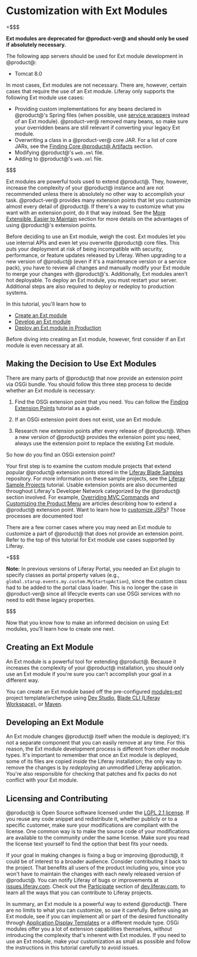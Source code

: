 # Customization with Ext Modules

+$$$

**Ext modules are deprecated for @product-ver@ and should only be used if
absolutely necessary.**

The following app servers should be used for Ext module development in
@product@:

- Tomcat 8.0

<!--
- Wildfly 10.0
-->

In most cases, Ext modules are not necessary. There are, however, certain cases
that require the use of an Ext module. Liferay only supports the following Ext
module use cases:

- Providing custom implementations for any beans declared in @product@'s
  Spring files (when possible, use
  [service wrappers](/develop/tutorials/-/knowledge_base/7-1/customizing-liferay-services-service-wrappers)
  instead of an Ext module). @product-ver@ removed many beans, so make sure your
  overridden beans are still relevant if converting your legacy Ext module.
- Overwriting a class in a @product-ver@ core JAR. For a list of core JARs, see
  the [Finding Core @product@ Artifacts](/develop/tutorials/-/knowledge_base/7-1/configuring-dependencies#finding-core-liferay-portal-artifacts)
  section.
- Modifying @product@'s `web.xml` file.
- Adding to @product@'s `web.xml` file.

$$$

Ext modules are powerful tools used to extend @product@. They, however, increase
the complexity of your @product@ instance and are not recommended unless there
is absolutely no other way to accomplish your task. @product-ver@ provides many
extension points that let you customize almost every detail of @product@. If
there's a way to customize what you want with an extension point, do it that way
instead. See the
[More Extensible, Easier to Maintain](/develop/tutorials/-/knowledge_base/7-1/benefits-of-liferay-7-for-liferay-6-developers#more-extensible-easier-to-maintain)
section for more details on the advantages of using @product@'s extension
points.

Before deciding to use an Ext module, weigh the cost. Ext modules let you use
internal APIs and even let you overwrite @product@ core files. This puts
your deployment at risk of being incompatible with security, performance, or
feature updates released by Liferay. When upgrading to a new version of
@product@ (even if it's a maintenance version or a service pack), you have to
review all changes and manually modify your Ext module to merge your changes
with @product@'s. Additionally, Ext modules aren't hot deployable. To deploy an
Ext module, you must restart your server. Additional steps are also required to
deploy or redeploy to production systems.

<!-- Are Ext modules really not hot-deployable? Or was that just for Ext
modules? -Cody -->

In this tutorial, you'll learn how to

- [Create an Ext module](#creating-an-ext-module)
- [Develop an Ext module](#developing-an-ext-module)
- [Deploy an Ext module in Production](#deploying-in-production)

Before diving into creating an Ext module, however, first consider if an Ext
module is even necessary at all.

## Making the Decision to Use Ext Modules [](id=making-the-decision-to-use-ext-modules)

There are many parts of @product@ that now provide an extension point via OSGi
bundle. You should follow this three step process to decide whether an Ext
module is necessary:

1.  Find the OSGi extension point that you need. You can follow the
    [Finding Extension Points](/develop/tutorials/-/knowledge_base/7-1/finding-extension-points)
    tutorial as a guide.

2.  If an OSGi extension point does not exist, use an Ext module.

3.  Research new extension points after every release of @product@. When a new
    version of @product@ provides the extension point you need, always use the
    extension point to replace the existing Ext module.

So how do you find an OSGi extension point?

Your first step is to examine the custom module projects that extend popular
@product@ extension points stored in the
[Liferay Blade Samples](https://github.com/liferay/liferay-blade-samples)
repository. For
more information on these sample projects, see the
[Liferay Sample Projects](/develop/tutorials/-/knowledge_base/7-1/liferay-sample-projects)
tutorial. Usable extension points are also documented throughout Liferay's
Developer Network categorized by the @product@ section involved. For example,
[Overriding MVC Commands](/develop/tutorials/-/knowledge_base/7-1/overriding-mvc-commands)
and
[Customizing the Product Menu](/develop/tutorials/-/knowledge_base/7-1/customizing-the-product-menu)
are articles describing how to extend a @product@ extension point. Want to
learn how to
[customize JSPs](/develop/tutorials/-/knowledge_base/7-1/customizing-jsps)?
Those processes are documented too!

There are a few corner cases where you may need an Ext module to customize a
part of @product@ that does not provide an extension point. Refer to the top of
this tutorial for Ext module use cases supported by Liferay.

+$$$

**Note:** In previous versions of Liferay Portal, you needed an Ext plugin to
specify classes as portal property values (e.g.,
`global.starup.events.my.custom.MyStartupAction`), since the custom class had to
be added to the portal class loader. This is no longer the case in @product-ver@
since all lifecycle events can use OSGi services with no need to edit these
legacy properties.

$$$

Now that you know how to make an informed decision on using Ext modules, you'll
learn how to create one next.

## Creating an Ext Module [](id=creating-an-ext-module)

An Ext module is a powerful tool for extending @product@. Because it increases
the complexity of your @product@ installation, you should only use an Ext module
if you're sure you can't accomplish your goal in a different way.

You can create an Ext module based off the pre-configured
[modules-ext](/develop/reference/-/knowledge_base/7-1/modules-ext-template)
project template/archetype using
[Dev Studio](/develop/tutorials/-/knowledge_base/7-1/creating-modules-with-liferay-ide),
[Blade CLI (Liferay Workspace)](/develop/tutorials/-/knowledge_base/7-1/creating-projects-with-blade-cli),
or
[Maven](/develop/tutorials/-/knowledge_base/7-1/generating-new-projects-using-archetypes).

<!--
### Anatomy of an Ext Module [](id=anatomy-of-an-ext-module)

There are a few things to note about an Ext module's folder structure. Below
is a listing of an Ext folder structure:

- `[project name]-ext/`
    - `docroot/`
        - `WEB-INF/`
            - `ext-impl/`
                - `src/`
            -  `ext-lib/`
                - `global/`
                - `portal/`
            - `ext-service/`
                - `src/`
            - `ext-util-bridges/`
                - `src/`
            - `ext-util-java/`
                - `src/`
            - `ext-util-taglib/`
                - `src/`
            - `ext-web/`
                - `docroot/`

Here are detailed explanations of the `/docroot/WEB-INF/` subfolders: 

- `ext-impl/src`: Contains the custom implementation classes and classes that
override core classes from `portal-impl.jar`. 

- `ext-lib/global`: Contains libraries to be copied to the application server's
global classloader upon deployment of the Ext module. 

- `ext-lib/portal`: Contains libraries to be copied inside Liferay's main 
application. These libraries are usually necessary because they're invoked from 
classes you add in `ext-impl/src`. 

- `ext-kernel/src`: Contains classes that should be available to other modules.
In advanced scenarios, this folder can be used to hold classes that overwrite
classes from `portal-kernel.jar`.

- `ext-web/docroot`: Contains the web application's configuration files, including
`WEB-INF/struts-config-ext.xml`, which lets you customize Liferay's core
struts classes. Note that for @product-ver@, there are very few entities left to
override in the `struts-config.xml` file. Any JSPs that you're customizing also
belong here. 

- `ext-util-bridges`, `ext-util-java` and `ext-util-taglib`: These folders are
needed only in scenarios where you must customize these Liferay
libraries: `util-bridges.jar`, `util-java.jar` and `util-taglib.jar`,
respectively. If you're not customizing any of these libraries, you can ignore
these folders. 

By default, several files are also added to the module. Here are the most 
significant files: 

- `build.xml`: The Ant build file for the Ext module project. 

- [`docroot/WEB-INF/liferay-module-package.properties`](@platform-ref@/7.0-latest/propertiesdoc/liferay-module-package_7_0_0.properties.html):
Contains module-specific properties, including the module's display name,
version, author, and license type. 

- `docroot/WEB-INF/ext-web/docroot/WEB-INF` files: 

   - `portlet-ext.xml`: Used to overwrite the definition of a build-in portlet.
     The `portlet.xml` file contains very few portlet configurations in
     @product-ver@ because portlets were modularized and moved out of core. To
     override this file, copy the complete definition of the desired portlet
     from `portlet-custom.xml` in Liferay's source code, then apply the
     necessary changes.
   - `liferay-portlet-ext.xml`: This file is similar to `portlet-ext.xml`, but
     is for additional definition elements specific to Liferay. The
     `liferay-portlet.xml` file contains very few definition elements in
     @product-ver@ because portlets were modularized and moved out of core. To
     override the remaining definition elements, copy the complete definition of
     the desired portlet from `liferay-portlet.xml` in Liferay's source code,
     then apply the necessary changes.
   - `struts-config-ext.xml` and `tiles-defs-ext.xml`: These files are used to
     customize the struts actions used by core portlets. Since most portlets
     were modularized and moved out of core in @product-ver@, the
     `struts-config.xml` and `tiles-defs.xml` files are sparsely used.
   - `web.xml`: Used to overwrite web application configurations and servlet
     information for @product-ver@.

+$$$

**Note:** After creating an Ext module, remove the files from
`docroot/WEB-INF/ext-web/docroot/WEB-INF` that you don't need to customize.
Removing files you're not customizing prevents incompatibilities that could
manifest from @product@ updates. 

$$$

Great! You've now created an Ext module and are familiar with its folder
structure and its most significant files. Next, you'll use your Ext module to
customize @product@. 

-->

## Developing an Ext Module [](id=developing-an-ext-module)

An Ext module changes @product@ itself when the module is deployed; it's not a
separate component that you can easily remove at any time. For this reason, the
Ext module development process is different from other module types. It's
important to remember that once an Ext module is deployed, some of its files are
copied *inside* the Liferay installation; the only way to remove the changes is
by *redeploying* an unmodified Liferay application. You're also responsible for
checking that patches and fix packs do not conflict with your Ext module.

<!--

The @product-ver@ compatible Plugins SDK is designed to only develop/deploy one
Ext module. This means that all your customizations should live inside one Ext
module. The Plugins SDK does not check for conflicts among multiple Ext modules
stored in the `/ext` folder, so do **not** develop/deploy multiple Ext modules
at once.

The Plugins SDK lets you deploy and redeploy your Ext module during your
development phase. Redeployment involves *cleaning* (i.e., removing) your
application server and unzipping your specified Liferay bundle to start from
scratch. That way, any changes made to the Ext module during development are
properly applied, and files removed from your module by previous changes aren't
left behind in the @product@ application. Because of this added complexity, you
should use another module type to accomplish your goals whenever possible. 

Before digging in to the details, here's an overview of the Ext module
development processes described below: 

- *Configure* your Plugins SDK environment to develop Ext modules for
  @product@ on your application server. 
- *Deploy* and *publish* your Ext modules for the first time. 
- *Redeploy* normally or use a *clean redeployment* process after making
  changes to your Ext modules.
- *Package* your Ext modules for distribution. 
- A list of advanced customization techniques. 

It's time to learn each step of the development process. 

### Set Up the Build Environment [](id=set-up-the-build-environment)

Before deploying an Ext module, you must edit the `build.[username].properties`
file in the root folder of your Plugins SDK. If the file doesn't yet exist,
create it now. Substitute `[username]` with your user ID on your computer.
Once you've opened your build properties file, add the following
properties--make sure the individual paths reflect the right locations on your
system: 

    ext.work.dir=[work]

    app.server.dir=[work]/liferay-ce-portal-[version]/[app server]

    app.server.zip.name=[...]/liferay-ce-portal-[app server].zip

Your `app.server.zip.name` property must specify the path to your @product@
`.zip` file. The `work` folder you specify for the `ext.work.dir` property is
where you've unzipped your @product@ runtime. The `app.server.dir` property must
point to your application server's directory in your work folder. Look in your
@product@ bundle at the path to the application server to determine the value to
use for your `app.server.dir` property. 

For example, if your work folder is `C:/work`, specify it as your
`ext.work.dir` property's value. If your @product@ bundle `.zip` file is
`C:/downloads/liferay-ce-portal-tomcat-7.0-ga4-[timestamp].zip`, set the
`app.server.zip.name` property to that file's path. If the *relative path* to
the application server *within* the @product@ bundle `.zip` file is
`liferay-ce-portal-7.0-ga4\tomcat-8.0.32`, specify an `app.server.dir` property
value `C:/work/liferay-ce-portal-7.0-ga4/tomcat-8.0.32`. 

Next you'll modify the Ext module you created and deploy it. 

### Initial Deployment [](id=initial-deployment)

Your environment is set up and you're ready to start customizing. Once you're
finished, you can deploy the module. 

#### Deploy the Module [](id=deploy-the-module)

Now you'll learn how to deploy your module using Liferay @ide@ or the command
line. 

##### Deploying in Liferay @ide@ [](id=deploying-in-liferay-ide)

Drag your Ext module project from your Package Explorer onto your server to
deploy your module. Liferay @ide@ automatically restarts the server for the
server to detect and publish your Ext module. 

After deploying, if you don't see your customizations in the portal, your Ext
module may not have successfully deployed. To confirm whether the Ext module
deploys successfully, try deploying from the command line; the Ant deployment
targets report success or failure. 

##### Deploying via the Command Line [](id=deploying-via-the-command-line)

1.  Open a command line window in your Ext module project folder and enter one
    of these commands: 

        ant deploy

        ant direct-deploy

    The `direct-deploy` target deploys all changes directly to the appropriate
    folders in the Liferay application. The `deploy` target creates a `.war`
    file with your changes and then deploys it to your server.  Either way, your
    server must be restarted after the deployment. Using `direct-deploy` is
    preferred for deploying an Ext module during development if your application
    server supports it. Direct deploy doesn't work in WebLogic or WebSphere
    application server environments.

    A `BUILD SUCCESSFUL` message indicates your module is now being deployed.
    Your console window running @product@ shows a message like this:

		    Extension environment for [your project]-ext has been applied. You must
		    reboot the server and redeploy all other modules

    If any changes applied through the Ext module affect the deployment process
    itself, you must redeploy all other modules. Even if the Ext module doesn't
    affect the deployment process, it's a best practice to redeploy all your
    other modules following initial deployment of the Ext module. 

    The `ant deploy` target builds a `.war` file with your changes and copies
    them to the auto-deploy folder inside the @product@ installation. When the
    server starts, it detects the `.war` file, inspects it, and copies its
    contents to the appropriate destinations inside the deployed and running
    Liferay application.

2.  Restart the server so that it detects and publishes your Ext module. 

    Once your server restarts, open @product@ to see the customizations you
    made with your Ext module.
    
Frequently, you'll want to add further customizations to your original Ext
module. You can make unlimited customizations to an Ext module that has already
been deployed, but the redeployment process is different from other project
types. You'll learn more on redeploying your Ext module next.

### Redeployment [](id=redeployment)

So far, Ext module development has been similar to the development of other
module types. You've now reached the point of divergence. When the module is
first deployed, some of its files are copied into the @product@ installation.
After changing an Ext module, you'll either *clean redeploy* or *redeploy*,
depending on the modifications you made to your module following the initial
deployment. You'll learn about each redeployment method and when to use each
one.

#### Clean Redeployment [](id=clean-redeployment)

If you removed part(s) of your module, if there are changes to your module that
can affect module deployment, or if you want to start with a clean @product@
environment, *undeploy* your module and *clean* your application server before
redeploying your Ext module. By cleaning the application server, the existing
@product@ installation is removed and the bundle specified in your Plugins SDK
environment is unzipped in its place. See the instructions below to learn more
about this process.

##### Using Liferay @ide@ [](id=using-liferay-ide)

1.  Remove the module from the server. While selecting the Ext module in the
    *Servers* view, select the module's *Remove* option. 

2.  Clean the application server. Remember to shut down the application server
    before cleaning it. This is required on Windows because the server process
    locks the installed Liferay bundle's files. 

    While selecting the Ext module project in the *Package Explorer* view,
    select the module's *Liferay* &rarr; *Clean App Server...* option. 

    ![Figure 2: How to clean your app server](../../../images/ext-modules-clean-app-server.png)

3.  Start the Liferay server. 

4.  Drag the Ext module and drop it onto the Liferay server. 

5.  While selecting the Liferay server in the *Servers* view, click the
    *Publish* option. 

##### Using the Command Line [](id=using-the-command-line)

1.  Stop the @product@ server. 

2.  To deploy your Ext module, enter the following commands into your console: 

        cd [your-module-ext]
        ant clean-app-server
        ant direct-deploy

3.  Start the @product@ server. 

#### Redeployment [](id=redeployment-0)

If you only added to your module or made modifications that don't affect the
module deployment process, you can redeploy the Ext module. Follow the steps
based on the tool you're using.

##### Using Liferay @ide@ [](id=using-liferay-ide-0)

Right-click your module located underneath your server and select *Redeploy*. 

##### Using the Command Line [](id=using-the-command-line-0)

Using the same procedure as for initial deployment. Open a command line window
in your Ext module project's directory and execute either `ant deploy` or `ant
direct-deploy`.

After your module is published to @product@, verify that your customizations are
available.

Next you'll learn how to package an Ext module for distribution and production.

### Distribution [](id=distribution)

Once you're finished developing an Ext module, you can package it in a `.war`
file for distribution and production deployment. 

#### Using Liferay @ide@ [](id=using-liferay-ide-1)

With your Ext module project selected in the *Package Explorer* view, select the
project's *Liferay* &rarr; *SDK* &rarr; *war* option. 

#### Using the Command Line [](id=using-the-command-line-1)

From your Ext module's directory execute

    ant war

The `.war` file is written to your `[liferay-modules]/dist` directory.

Now that you've learned the basics of Ext module development, you'll look at
some advanced customizations.

### Using Advanced Configuration Files [](id=using-advanced-configuration-files)

@product@ uses several internal configuration files for its own architecture; in
addition, there are configuration files for the libraries and frameworks
@product@ depends on, like Struts and Spring. Configuration could be
accomplished using fewer files with more properties in each, but maintenance and
use is made easier by splitting up the configuration properties into several
files. For advanced customization needs, it may be useful to override the
configuration specified in multiple configuration files. @product@ provides a
clean way to do this from an Ext module without modifying the original files. 

All the configuration files in @product@ are listed below by their path in an
Ext module folder. Here are descriptions of what each file is for and the path
to the original file in @product@: 

- `ext-impl/src/META-INF/ext-model-hints.xml`
    - **Description:** Overrides the default properties of the fields of
      the data models used by @product@'s core portlets. These properties
      determine how the form fields for each model are rendered. 
    - **Original file in @product@:**
      `portal-impl/src/META-INF/portal-model-hints.xml` 
- `ext-impl/src/META-INF/ext-spring.xml`
    - **Description:** Overrides the Spring configuration used by
      @product@ and any of its core portlets. It's most commonly used to
      configure specific data sources or swap the implementation of a default
      service with a custom one.
    - **Original file in @product@:** `portal-impl/src/META-INF/*-spring.xml`
- `ext-impl/src/META-INF/portal-log4j-ext.xml`
    - **Description:** Allows overriding the Log4j configuration. It can be used
      to configure appenders for log file location, naming, and rotation. See
      the
      [Log4j XML Configuration Primer](https://wiki.apache.org/logging-log4j/Log4jXmlFormat). 
      [Increasing or decreasing the log level of a class or class hierarchy](/develop/tutorials/-/knowledge_base/7-1/adjusting-module-logging)
      is best done outside of an Ext module, in @product@'s' UI or a Log4j XML
      file in a module or the `osgi/log4j` folder. 
    - **Original file in Liferay:** `portal-impl/src/META-INF/portal-log4j.xml`
- `ext-web/docroot/WEB-INF/portlet-ext.xml`
    - **Description:** Overrides the core portlets' declarations. It's most commonly
      used to change the init parameters or the roles specified. 
    - **Original file in @product@:** `portal-web/docroot/WEB-INF/portlet-custom.xml`
- `ext-web/docroot/WEB-INF/liferay-portlet-ext.xml`
    - **Description:** Overrides the Liferay-specific core portlets'
      declarations. It core portlets included in @product@. Refer to the
      [liferay-portlet-app_7_0_0.dtd](@platform-ref@/7.0-latest/definitions/liferay-portlet-app_7_0_0.dtd.html)
      file for details on all the available options. Use this file with care;
      the code of the portlets may be assuming some of these options to be set
      to certain values. 
    - **Original file in @product@:** `portal-web/docroot/WEB-INF/liferay-portlet.xml`
- `ext-web/docroot/WEB-INF/liferay-display.xml`
    - **Description:** Overrides the portlets that are shown in the interface
      for adding applications and the categories in which they're organized.
    - **Original file in @product@:** `portal-web/docroot/WEB-INF/liferay-display.xml`

You'll learn how to deploy your Ext module in production next.

## Deploying in Production [](id=deploying-in-production)

Often, you can't use Ant to deploy web applications in production or
pre-production environments. Additionally, some application servers such as
WebSphere or WebLogic have their own deployment tools and don't work with
@product@'s auto-deployment process. Here are two methods to consider for
deploying and redeploying an Ext module in production. 

### Method 1: Redeploying Liferay's Web Application [](id=method-1-redeploying-liferays-web-application)

You can use this method in any application server that supports auto-deployment;
What's the benefit? The only artifact that needs to be transferred to the
production system is your Ext module's `.war` file, produced using the `ant war`
target. This `.war` file is usually small and easy to transport. Execute these
steps on the server: 

1.  Redeploy @product@:

    If this is your first time deploying your Ext module to this server, skip
    this step. Otherwise, start by executing the same steps you first used to
    deploy @product@ on your app server. If you're using a bundle, unzip it
    again. If you installed @product@ manually on an existing application
    server, you must redeploy the @product@ `.war` file and copy both the
    libraries required globally by @product@ and your Ext module to the
    appropriate folder within the application server. 

2.  Copy the Ext module `.war` into the auto-deploy folder. For a bundled
    @product@ distribution, the `deploy` folder is in Liferay's *root* folder of
    your bundle (e.g., `liferay-ce-portal-[version]/`).

3.  Once the Ext module is detected and deployed by @product@, restart your
    @product@ server. 

### Method 2: Generate an Aggregated WAR File [](id=method-2-generate-an-aggregated-war-file)

Some application servers don't support auto-deploy; WebSphere and WebLogic are
two examples. With an aggregated `.war` file, the Ext module is merged before
deployment to production. A single `.war` file then contains @product@ plus the
changes from your Ext module. Before you deploy the aggregated @product@
`.war` file, copy the dependency `.jar` files for @product@ and your Ext module
to the global application server class loader in the production server. The
precise location varies from server to server; refer to
[Deployment](/discover/deployment) to get the details for your application
server. 

To create the aggregated `.war` file, deploy the Ext module first to the
@product@ bundle you are using in your development environment. Once it's
deployed, restart the server so that the module is fully deployed and shut it
down again. Now the aggregated file is ready. 

Create a `.war` file by zipping the Liferay web application folder from within
the app server. Copy into your application server's global classpath all of the
libraries on which your Ext module depends. 

Now, perform these actions on your server: 

1.  Redeploy @product@ using the aggregated `.war` file. 

2.  Stop the server and copy the new version of the global libraries to the
    appropriate directory in the application server. 

Next, you'll learn about Liferay's licensing and contributing standards.

-->

## Licensing and Contributing [](id=licensing-and-contributing)

@product@ is Open Source software licensed under the 
[LGPL 2.1 license](http://www.gnu.org/licenses/lgpl-2.1.html).
If you reuse any code snippet and redistribute it, whether publicly or to a
specific customer, make sure your modifications are compliant with the license.
One common way is to make the source code of your modifications are available to
the community under the same license. Make sure you read the license text
yourself to find the option that best fits your needs. 

If your goal in making changes is fixing a bug or improving @product@, it could
be of interest to a broader audience. Consider contributing it back to the
project. That benefits all users of the product including you, since you won't
have to maintain the changes with each newly released version of @product@. You
can notify Liferay of bugs or improvements at
[issues.liferay.com](http://issues.liferay.com). Check out the
[Participate](/participate/contribute-a-feature) section of
[dev.liferay.com](https://dev.liferay.com), to learn all the ways that you can
contribute to Liferay projects. 

In summary, an Ext module is a powerful way to extend @product@. There are no
limits to what you can customize, so use it carefully. Before using
an Ext module, see if you can implement all or part of the desired functionality
through
[Application Display Templates](/discover/portal/-/knowledge_base/7-1/styling-apps-and-assets)
or a different module type. OSGi modules offer you a lot of extension
capabilities themselves, without introducing the complexity that's inherent with
Ext modules. If you need to use an Ext module, make your customization as small
as possible and follow the instructions in this tutorial carefully to avoid
issues.